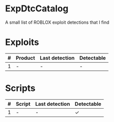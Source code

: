 # ExpDtcCatalog
A small list of ROBLOX exploit detections that I find

# Exploits
| # | Product      | Last detection | Detectable |
| - | ------------ | -------------- | ---------- |
| 1 | -            | -              | -          |

# Scripts
| # | Script       | Last detection | Detectable |
| - | ------------ | -------------- | ---------- |
| 1 | -            | -              | ✓          |
